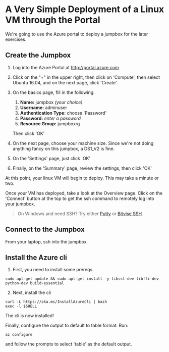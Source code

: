 # A Very Simple Deployment of a Linux VM through the Portal #
We're going to use the Azure portal to deploy a jumpbox for the later exercises. 

## Create the Jumpbox
1. Log into the Azure Portal at http://portal.azure.com
2. Click on the "+" in the upper right, then click on 'Compute', then select Ubuntu 16.04, and on the next page, click 'Create'.
3. On the basics page, fill in the following:
    1. **Name:**    jumpbox      *(your choice)* 
    1. **Username:**    adminuser
    1. **Authentication Type:** choose 'Password'
    2. **Password:**    *enter a password*
    3. **Resource Group:**  jumpboxrg

    Then click 'OK'

4. On the next page, choose your machine size.  Since we're not doing anything fancy on this jumpbox, a DS1_V2 is fine.
3. On the 'Settings' page, just click 'OK'
4. Finally, on the 'Summary' page, review the settings, then click 'OK'

At this point, your linux VM will begin to deploy.   This may take a minute or two.

Once your VM has deployed, take a look at the Overview page.  Click on the 'Connect' button at the top to get the ssh command to remotely log into your jumpbox.

> On Windows and need SSH? Try either [Putty](http://www.chiark.greenend.org.uk/~sgtatham/putty/download.html) or  [Bitvise SSH](https://www.bitvise.com/ssh-client-download)

## Connect to the Jumpbox
From your laptop, ssh into the jumpbox.

## Install the Azure cli
1. First, you need to install some prereqs.
```
sudo apt-get update && sudo apt-get install -y libssl-dev libffi-dev python-dev build-essential
```
2. Next, install the cli
```
curl -L https://aka.ms/InstallAzureCli | bash
exec -l $SHELL
```

The cli is now installed!

Finally, configure the output to default to table format.  Run:
```
az configure
```
and follow the prompts to select 'table' as the default output.

